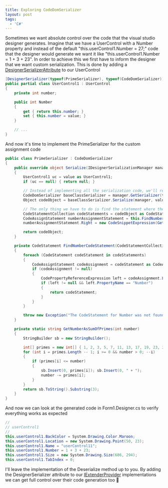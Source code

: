 ```yaml
---
title: Exploring CodeDomSerializer
layout: post
tags:
  - 'C#'
---
```

Sometimes we want absolute control over the code that the visual studio designer generates. Imagine that we have a UserControl with a Number property and instead of the default "this.userControl1.Number = 27;" code that the designer would generate we want it like "this.userControl1.Number = 1 + 3 + 23". In order to achieve this we first have to inform the designer that we want custom serialization. This is done by adding a [DesignerSerializerAttribute](http://msdn2.microsoft.com/en-us/library/system.componentmodel.design.serialization.designerserializerattribute.aspx) to our UserControl

```csharp
[DesignerSerializer(typeof(PrimeSerializer), typeof(CodeDomSerializer))]
public partial class UserControl1 : UserControl
{
	private int number;

	public int Number
	{
		get { return this.number; }
		set { this.number = value; }
	}

	// ...
}
```

And now it's time to implement the PrimeSerializer for the custom assignment code

```csharp
public class PrimeSerializer : CodeDomSerializer
{
	public override object Serialize(IDesignerSerializationManager manager, object value)
	{
		UserControl1 uc = value as UserControl1;
		if (uc == null) { return null; }

		// Instead of implementing all the serialization code, we'll rely on the implementation of the baseclass, namely UserControl
		CodeDomSerializer baseClassSerializer = manager.GetSerializer(typeof(UserControl1).BaseType, typeof(CodeDomSerializer)) as CodeDomSerializer;
		Object codeObject = baseClassSerializer.Serialize(manager, value);

		// The only thing we have to do is find the statement where the assigment to the Number property is made, and replace that...
		CodeStatementCollection codeStatements = codeObject as CodeStatementCollection;
		CodeAssignStatement numberAssignmentStatement = this.FindNumberCodeStatement(codeStatements) as CodeAssignStatement;
		numberAssignmentStatement.Right = new CodeSnippetExpression(GetNumberAsSumOfPrimes(uc.Number));

		return codeObject;
	}

	private CodeStatement FindNumberCodeStatement(CodeStatementCollection codeStatements)
	{
		foreach (CodeStatement codeStatement in codeStatements)
		{
			CodeAssignStatement codeAssignment = codeStatement as CodeAssignStatement;
			if (codeAssignment != null)
			{
				CodePropertyReferenceExpression left = codeAssignment.Left as CodePropertyReferenceExpression;
				if (left != null && left.PropertyName == "Number")
				{
					return codeStatement;
				}
			}
		}

		throw new Exception("The CodeStatement for Number was not found");
	}

	private static string GetNumberAsSumOfPrimes(int number)
	{
		StringBuilder sb = new StringBuilder();

		int[] primes = new int[] { 1, 2, 3, 5, 7, 11, 13, 17, 19, 23, 29, 31, 37, 41, 43, 47, 53, 59, 61, 67, 71, 73, 79, 83, 89, 97, 101 };
		for (int i = primes.Length -- 1; i >= 0 && number > 0; --i)
		{
			if (primes[i] <= number) 
			{ 
				sb.Insert(0, primes[i]); sb.Insert(0, " + "); 
				number -= primes[i]; 
			} 
		} 
		return sb.ToString().Substring(3); 
	} 
}
``` 

And now we can look at the generated code in Form1.Designer.cs to verify everything works as expected

```csharp
//
// userControl1
//
this.userControl1.BackColor = System.Drawing.Color.Maroon;
this.userControl1.Location = new System.Drawing.Point(50, 23);
this.userControl1.Name = "userControl11";
this.userControl1.Number = 1 + 3 + 23;
this.userControl1.Size = new System.Drawing.Size(686, 294);
this.userControl1.TabIndex = 0;
```

I'll leave the implementation of the Deserialize method up to you. By adding the DesignerSerializer attribute to our [IExtenderProvider](http://msdn2.microsoft.com/en-us/library/system.componentmodel.iextenderprovider.aspx) implementations we can get full control over their code generation too 🙂
